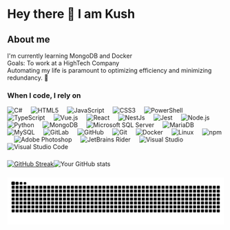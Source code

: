 <h1 align="left">Hey there 👋 I am Kush</h1>    

###

<h2 align="left">About me</h2>

<p align="left">I'm currently learning MongoDB and Docker <br>Goals: To work at a HighTech Company <br> Automating my life is paramount to optimizing efficiency and minimizing redundancy. 🚀 </p>

###
 
<h3>When I code, I rely on </h3>

<div>
<p>
<img alt="C#" src="https://cdn.jsdelivr.net/gh/devicons/devicon/icons/csharp/csharp-original.svg" width="50" height="50"/>
<img width="12"/>
<img alt="HTML5" src="https://cdn.jsdelivr.net/gh/devicons/devicon/icons/html5/html5-original.svg" width="50" height="50"/>
<img width="12"/>
<img alt="JavaScript" src="https://cdn.jsdelivr.net/gh/devicons/devicon/icons/javascript/javascript-original.svg" width="50" height="50"/>
<img width="12"/>
<img alt="CSS3" src="https://cdn.jsdelivr.net/gh/devicons/devicon/icons/css3/css3-original.svg" width="50" height="50"/>
<img width="12"/>
<img alt="PowerShell" src="https://cdn.jsdelivr.net/gh/devicons/devicon/icons/powershell/powershell-original.svg" width="50" height="50"/>
<img width="12"/>
<img alt="TypeScript" src="https://cdn.jsdelivr.net/gh/devicons/devicon/icons/typescript/typescript-original.svg" width="50" height="50"/>
<img width="12"/>
<img alt="Vue.js" src="https://cdn.jsdelivr.net/gh/devicons/devicon/icons/vuejs/vuejs-original.svg" width="50" height="50"/>
<img width="12"/>
<img alt="React" src="https://cdn.jsdelivr.net/gh/devicons/devicon/icons/react/react-original.svg" width="50" height="50"/>
<img width="12"/>
<img alt="NestJs" src="https://cdn.jsdelivr.net/gh/devicons/devicon/icons/nextjs/nextjs-plain.svg" width="50" height="50"/>
<img width="12"/>
<img alt="Jest" src="https://cdn.jsdelivr.net/gh/devicons/devicon/icons/jest/jest-plain.svg" width="50" height="50"/>
<img width="12"/>
<img alt="Node.js" src="https://cdn.jsdelivr.net/gh/devicons/devicon/icons/nodejs/nodejs-original.svg" width="50" height="50"/>
<img width="12"/>
<img alt="Python" src="https://cdn.jsdelivr.net/gh/devicons/devicon/icons/python/python-original.svg" width="50" height="50"/>
<img width="12"/>
<img alt="MongoDB" src="https://cdn.jsdelivr.net/gh/devicons/devicon/icons/mongodb/mongodb-original.svg" width="50" height="50"/>
<img width="12"/>
<img alt="Microsoft SQL Server" src="https://cdn.jsdelivr.net/gh/devicons/devicon/icons/microsoftsqlserver/microsoftsqlserver-plain.svg" width="50" height="50"/>
<img width="12"/>
<img alt="MariaDB" src="https://cdn.jsdelivr.net/gh/devicons/devicon/icons/mariadb/mariadb-original.svg" width="50" height="50"/>
<img width="12"/>
<img alt="MySQL" src="https://cdn.jsdelivr.net/gh/devicons/devicon/icons/mysql/mysql-original.svg" width="50" height="50"/>
<img width="12"/>
<img alt="GitLab" src="https://cdn.jsdelivr.net/gh/devicons/devicon/icons/gitlab/gitlab-original.svg" width="50" height="50"/>
<img width="12"/>
<img alt="GitHub" src="https://cdn.jsdelivr.net/gh/devicons/devicon/icons/github/github-original.svg" width="50" height="50"/>
<img width="12"/>
<img alt="Git" src="https://cdn.jsdelivr.net/gh/devicons/devicon/icons/git/git-original.svg" width="50" height="50"/>
<img width="12"/>
<img alt="Docker" src="https://cdn.jsdelivr.net/gh/devicons/devicon/icons/docker/docker-original.svg" width="50" height="50"/>
<img width="12"/>
<img alt="Linux" src="https://cdn.jsdelivr.net/gh/devicons/devicon/icons/linux/linux-original.svg" width="50" height="50"/>
<img width="12"/>
<img alt="npm" src="https://cdn.jsdelivr.net/gh/devicons/devicon/icons/npm/npm-original-wordmark.svg" width="50" height="50"/>
<img width="12"/>
<img alt="Adobe Photoshop" src="https://cdn.jsdelivr.net/gh/devicons/devicon/icons/photoshop/photoshop-plain.svg" width="50" height="50"/>
<img width="12"/>
<img alt="JetBrains Rider" src="https://cdn.jsdelivr.net/gh/devicons/devicon/icons/rider/rider-original.svg" width="50" height="50"/>
<img width="12"/>
<img alt="Visual Studio" src="https://cdn.jsdelivr.net/gh/devicons/devicon/icons/visualstudio/visualstudio-plain.svg" width="50" height="50"/>
<img width="12"/>
<img alt="Visual Studio Code" src="https://cdn.jsdelivr.net/gh/devicons/devicon/icons/vscode/vscode-original.svg" width="50" height="50"/>
</p>
</div>

###

[![GitHub Streak](https://github-readme-streak-stats.herokuapp.com?user=Kush-Srigiri&theme=dark&ring=0558D4&file=0558D4&currStreakNum=0558D4&currStreakLabel=0558D4&hide_border=true)](https://git.io/streak-stats)![Your GitHub stats](https://github-readme-stats.vercel.app/api?username=Kush-Srigiri&hide_border=true&show_icons=true&bg_color=151515&title_color=0558D4&icon_color=0558D4&text_bold=false&text_color=9e9e9e)



###


<picture>
<source media="(prefers-color-scheme: dark)" srcset="https://raw.githubusercontent.com/Kush-Srigiri/Kush-Srigiri/output/github-snake-dark.svg" />
<source media="(prefers-color-scheme: light)" srcset="https://raw.githubusercontent.com/Kush-Srigiri/Kush-Srigiri/output/github-snake.svg" />
<img alt="github-snake" src="https://raw.githubusercontent.com/Kush-Srigiri/Kush-Srigiri/output/github-snake.svg" />
</picture>


